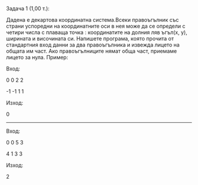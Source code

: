 Задача 1 (1,00 т.):

Дадена е декартова координатна система.Всеки правоъгълник със страни успоредни
на координатните оси в нея може да се определи с четири числа с плаваща точка :
координатите на долния ляв ъгъл(х, у), ширината и височината си.
Напишете програма, която прочита от стандартния вход данни за два правоъгълника и
извежда лицето на общата им част. Ако правоъгълниците нямат обща част, приемаме лицето за нула.
Пример:

Вход:

0  0 2 2

-1 -1 1 1

Изход:

0

--------------------

Вход:

0 0 5 3

4 1 3 3

Изход:

2

